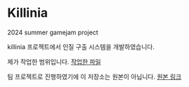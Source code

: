 # Killinia
2024 summer gamejam project

killinia 프로젝트에서 인질 구출 시스템을 개발하였습니다.





제가 작업한 범위입니다.
[작업한 파일](https://github.com/bltaatld/24SUMMER_GAMEJAM/tree/master/Assets/Script/Kunai)

팀 프로젝트로 진행하였기에 이 저장소는 원본이 아닙니다.
[원본 링크](https://github.com/bltaatld/24SUMMER_GAMEJAM)
